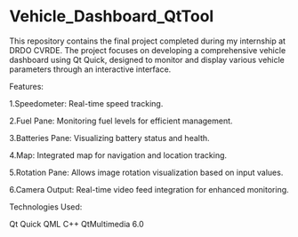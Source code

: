 # Vehicle_Dashboard_QtTool

This repository contains the final project completed during my internship at DRDO CVRDE. The project focuses on developing a comprehensive vehicle dashboard using Qt Quick, designed to monitor and display various vehicle parameters through an interactive interface.


Features:

1.Speedometer: Real-time speed tracking.

2.Fuel Pane: Monitoring fuel levels for efficient management.

3.Batteries Pane: Visualizing battery status and health.

4.Map: Integrated map for navigation and location tracking.

5.Rotation Pane: Allows image rotation visualization based on input values.

6.Camera Output: Real-time video feed integration for enhanced monitoring.


Technologies Used:

Qt Quick
QML
C++
QtMultimedia 6.0
